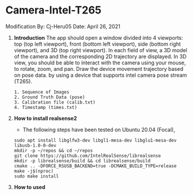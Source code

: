 # Camera-Intel-T265

Modification By: Cj-Heru05
Date: April 26, 2021

1. **Introduction**
The app should open a window divided into 4 viewports: top (top left viewport), front (bottom left viewport), side (bottom right viewport), and 3D (top right viewport). In each field of view, a 3D model of the camera and the corresponding 2D trajectory are displayed. In 3D view, you should be able to interact with the camera using your mouse, to rotate, zoom, and pan. Draw the device movement trajectory based on pose data. by using a device that supports intel camera pose stream (T265).
      ```
      1. Sequence of Images
      2. Ground Truth Data (pose)
      3. Calibration file (calib.txt)
      4. Timestamp (times.txt)
      ``` 

2. **How to install realsense2**
     - The following steps have been tested on Ubuntu 20.04 (Focal),
     ```
     sudo apt install libglfw3-dev libgl1-mesa-dev libglu1-mesa-dev libusb-1.0-0-dev
     mkdir -p ~/repos && cd ~/repos
     git clone https://github.com/IntelRealSense/librealsense
     mkdir -p librealsense/build && cd librealsense/build
     cmake .. -DFORCE_RSUSB_BACKEND=true -DCMAKE_BUILD_TYPE=release
     make -j$(nproc)
     sudo make install
     ```
     
3. **How to used**
